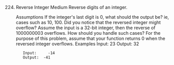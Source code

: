 224. Reverse Integer
Medium
        Reverse digits of an integer.

        Assumptions
If the integer's last digit is 0, what should the output be? ie, cases such as 10, 100.
Did you notice that the reversed integer might overflow? Assume the input is a 32-bit integer, then the reverse of 1000000003 overflows. How should you handle such cases?
For the purpose of this problem, assume that your function returns 0 when the reversed integer overflows.
        Examples
            Input:      23
            Output:   32

            Input:     -14
            Output:  -41
